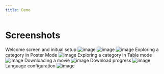 ```yaml
--- 
title: Demo
---
```


# Screenshots

Welcome screen and initual setup
![image](/img/demo/37b43186-aa9d-4d59-b19b-70ad26a99407.png)
![image](/img/demo/5058480/b63af874-fc26-471f-b4ad-8901d686379f.png)
![image](/img/demo/a761e86b-823e-45b2-bb43-39a7d5b38913.png)
Exploring a category in Poster Mode
![image](/img/demo/a13891fa-1ece-4d41-99ce-857c313a01d5.png)
Exploring a category in Table mode
![image](/img/demo/ffc01987-f02b-405e-9a7c-8976d69b5405.png)
Downloading a movie
![image](/img/demo/9e208810-69e6-421a-b4e6-940f939192cd.png)
Download progress
![image](/img/demo/5d02fc10-c886-4fdc-9d44-0c19a6489cad.png)
Language configuration
![image](/img/demo/c36662aa-877b-4a5e-9d40-aab689555202.png)



